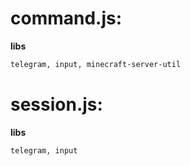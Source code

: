 # command.js: 
**libs**

```bash
telegram, input, minecraft-server-util
```

# session.js: 
**libs**

```bash
telegram, input
```

